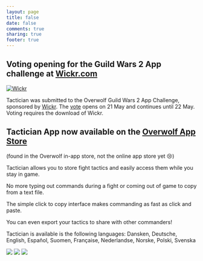 ```yaml
---
layout: page
title: false
date: false
comments: true
sharing: true
footer: true
---
```

## Voting opening for the Guild Wars 2 App challenge at [Wickr.com](http://wickr.me/guildwars2/)
[![Wickr](/images/wickr-banner.jpg)](http://wickr.me/guildwars2/)

Tactician was submitted to the Overwolf Guild Wars 2 App Challenge, sponsored by [Wickr](https://www.wickr.com/). The [vote](http://wickr.me/guildwars2/) opens on 21 May and continues until 22 May. Voting requires the download of Wickr.

## Tactician App now available on the [Overwolf App Store](http://www.overwolf.com/)


(found in the Overwolf in-app store, not the online app store yet :cry:)

Tactician allows you to store fight tactics and easily access them while you stay in game.
  
No more typing out commands during a fight or coming out of game to copy from a text file.
  
The simple click to copy interface makes commanding as fast as click and paste.
  
You can even export your tactics to share with other commanders!
  
Tactician is available is the following languages: Dansken, Deutsche, English, Español, Suomen, Française, Nederlandse, Norske, Polski, Svenska


![](/images/Screenshot1.jpg)
![](/images/Screenshot2.jpg)
![](/images/Screenshot3.jpg)